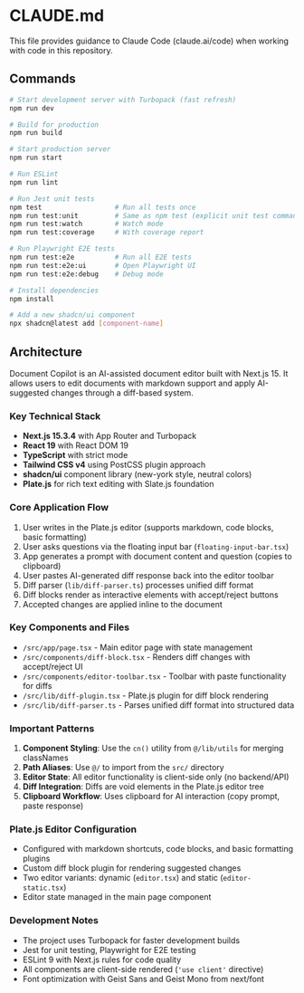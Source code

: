 # CLAUDE.md

This file provides guidance to Claude Code (claude.ai/code) when working with code in this repository.

## Commands

```bash
# Start development server with Turbopack (fast refresh)
npm run dev

# Build for production
npm run build

# Start production server
npm run start

# Run ESLint
npm run lint

# Run Jest unit tests
npm test                  # Run all tests once
npm run test:unit         # Same as npm test (explicit unit test command)
npm run test:watch        # Watch mode
npm run test:coverage     # With coverage report

# Run Playwright E2E tests
npm run test:e2e          # Run all E2E tests
npm run test:e2e:ui       # Open Playwright UI
npm run test:e2e:debug    # Debug mode

# Install dependencies
npm install

# Add a new shadcn/ui component
npx shadcn@latest add [component-name]
```

## Architecture

Document Copilot is an AI-assisted document editor built with Next.js 15. It allows users to edit documents with markdown support and apply AI-suggested changes through a diff-based system.

### Key Technical Stack
- **Next.js 15.3.4** with App Router and Turbopack
- **React 19** with React DOM 19
- **TypeScript** with strict mode
- **Tailwind CSS v4** using PostCSS plugin approach
- **shadcn/ui** component library (new-york style, neutral colors)
- **Plate.js** for rich text editing with Slate.js foundation

### Core Application Flow
1. User writes in the Plate.js editor (supports markdown, code blocks, basic formatting)
2. User asks questions via the floating input bar (`floating-input-bar.tsx`)
3. App generates a prompt with document content and question (copies to clipboard)
4. User pastes AI-generated diff response back into the editor toolbar
5. Diff parser (`lib/diff-parser.ts`) processes unified diff format
6. Diff blocks render as interactive elements with accept/reject buttons
7. Accepted changes are applied inline to the document

### Key Components and Files
- `/src/app/page.tsx` - Main editor page with state management
- `/src/components/diff-block.tsx` - Renders diff changes with accept/reject UI
- `/src/components/editor-toolbar.tsx` - Toolbar with paste functionality for diffs
- `/src/lib/diff-plugin.tsx` - Plate.js plugin for diff block rendering
- `/src/lib/diff-parser.ts` - Parses unified diff format into structured data

### Important Patterns
1. **Component Styling**: Use the `cn()` utility from `@/lib/utils` for merging classNames
2. **Path Aliases**: Use `@/` to import from the `src/` directory
3. **Editor State**: All editor functionality is client-side only (no backend/API)
4. **Diff Integration**: Diffs are void elements in the Plate.js editor tree
5. **Clipboard Workflow**: Uses clipboard for AI interaction (copy prompt, paste response)

### Plate.js Editor Configuration
- Configured with markdown shortcuts, code blocks, and basic formatting plugins
- Custom diff block plugin for rendering suggested changes
- Two editor variants: dynamic (`editor.tsx`) and static (`editor-static.tsx`)
- Editor state managed in the main page component

### Development Notes
- The project uses Turbopack for faster development builds
- Jest for unit testing, Playwright for E2E testing
- ESLint 9 with Next.js rules for code quality
- All components are client-side rendered (`'use client'` directive)
- Font optimization with Geist Sans and Geist Mono from next/font